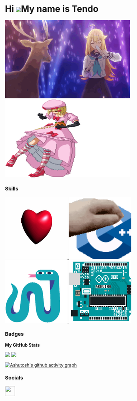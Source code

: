 Hi ![](https://user-images.githubusercontent.com/18350557/176309783-0785949b-9127-417c-8b55-ab5a4333674e.gif)My name is Tendo
=============================================================================================================================

<p align="left">
  <a href="https://youtu.be/nwuW98yLsgY?si=jsvrDqhW-VJULVqF" target="_blank" rel="noreferrer">
  <img src="/gif/noko-kanoko-anime.gif" width="400" height="250"/>
  </a>
  <a href="https://youtu.be/iYWzMvlj2RQ?si=6QAG8LUj6O6h5JoU&t=29" target="_blank" rel="norereffer">
  <img src="/gif/lambdadelta-umineko.gif" width="400" height="250"/>
  </a>
</p>

### Skills


<p align="left">
  
<a href="https://docs.microsoft.com/en-us/cpp/?view=msvc-170" target="_blank" rel="noreferrer">
  <img src="/gif/c-c-my-beloved.gif" width="200" height="200" alt="C" />
</a>

<a href="https://docs.microsoft.com/en-us/cpp/?view=msvc-170" target="_blank" rel="noreferrer">
  <img src="/gif/cpp-cplusplus.gif" width="200" height="200" alt="C++" />
</a>

<a href="https://www.python.org/" target="_blank" rel="noreferrer">
  <img src="/gif/fm4-radiofm4.gif" width="200" height="200" alt="Python" />
</a>

<a href="https://store.arduino.cc/?gclid=Cj0KCQjw2eilBhCCARIsAG0Pf8uueBifykWcsSS4LPESeGQfxGVKJYnzV7bz471XfknQJy_1VINVWM8aAkLtEALw_wcB" target="_blank" rel="noreferrer">
  <img src="/gif/arduino.gif" width="200" height="200" alt="Arduino" />
</a>

</p>





### Badges

<b>My GitHub Stats</b>
<p align= "left"> 
<img src="https://github-readme-stats.vercel.app/api?username=Tendo1904&show_icons=true&theme=tokyonight" height="180"/> 
<img src="https://github-readme-stats.vercel.app/api/top-langs/?username=Tendo1904&layout=compact&theme=tokyonight&langs_count=10" height="180"/>
</p>

[![Ashutosh's github activity graph](https://github-readme-activity-graph.vercel.app/graph?username=Tendo1904&theme=tokyo-night)](https://github.com/ashutosh00710/github-readme-activity-graph)

### Socials

<p align="left"> <a href="https://www.github.com/Tendo1904" target="_blank" rel="noreferrer"> <picture> <source media="(prefers-color-scheme: dark)" srcset="https://raw.githubusercontent.com/danielcranney/readme-generator/main/public/icons/socials/github-dark.svg" /> <source media="(prefers-color-scheme: light)" srcset="https://raw.githubusercontent.com/danielcranney/readme-generator/main/public/icons/socials/github.svg" /> <img src="https://raw.githubusercontent.com/danielcranney/readme-generator/main/public/icons/socials/github.svg" width="32" height="32" /> </picture> </a></p>
